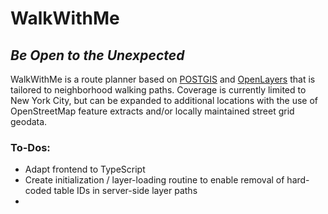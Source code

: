 # WalkWithMe

## _Be Open to the Unexpected_

WalkWithMe is a route planner based on [POSTGIS](https://postgis.net/) and [OpenLayers](https://openlayers.org/) that is tailored to neighborhood walking paths. Coverage is currently limited to New York City, but can be expanded to additional locations with the use of OpenStreetMap feature extracts and/or locally maintained street grid geodata.

### To-Dos:

- Adapt frontend to TypeScript
- Create initialization / layer-loading routine to enable removal of hard-coded table IDs in server-side layer paths
-
